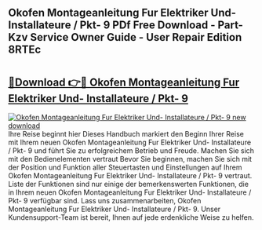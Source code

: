 ## Okofen Montageanleitung Fur Elektriker Und- Installateure / Pkt- 9 PDf Free Download - Part-Kzv Service Owner Guide - User Repair Edition 8RTEc

# <h2><a href="http://df7py9d.blite.top/?on=Okofen+Montageanleitung+Fur+Elektriker+Und-+Installateure+%2f+Pkt-+9">🔗Download 👉🔴 Okofen Montageanleitung Fur Elektriker Und- Installateure / Pkt- 9</a></h2>

[![Okofen Montageanleitung Fur Elektriker Und- Installateure / Pkt- 9 new download](https://i.imgur.com/lujVjoI.png)](http://df7py9d.blite.top/?on=Okofen+Montageanleitung+Fur+Elektriker+Und-+Installateure+%2f+Pkt-+9)
Ihre Reise beginnt hier Dieses Handbuch markiert den Beginn Ihrer Reise mit Ihrem neuen Okofen Montageanleitung Fur Elektriker Und- Installateure / Pkt- 9 und führt Sie zu erfolgreichem Betrieb und Freude. Machen Sie sich mit den Bedienelementen vertraut Bevor Sie beginnen, machen Sie sich mit der Position und Funktion aller Steuertasten und Einstellungen auf Ihrem Okofen Montageanleitung Fur Elektriker Und- Installateure / Pkt- 9 vertraut. Liste der Funktionen sind nur einige der bemerkenswerten Funktionen, die in Ihrem neuen Okofen Montageanleitung Fur Elektriker Und- Installateure / Pkt- 9 verfügbar sind. Lass uns zusammenarbeiten, Okofen Montageanleitung Fur Elektriker Und- Installateure / Pkt- 9. Unser Kundensupport-Team ist bereit, Ihnen auf jede erdenkliche Weise zu helfen.
